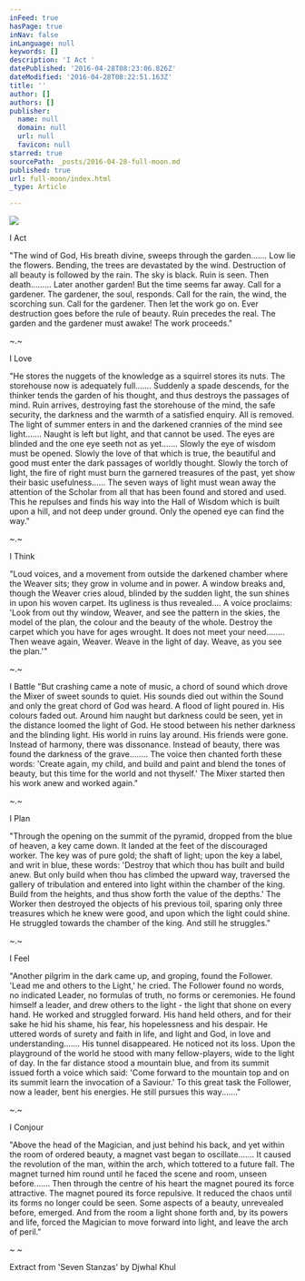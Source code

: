 ```yaml
---
inFeed: true
hasPage: true
inNav: false
inLanguage: null
keywords: []
description: 'I Act '
datePublished: '2016-04-28T08:23:06.826Z'
dateModified: '2016-04-28T08:22:51.163Z'
title: ''
author: []
authors: []
publisher:
  name: null
  domain: null
  url: null
  favicon: null
starred: true
sourcePath: _posts/2016-04-28-full-moon.md
published: true
url: full-moon/index.html
_type: Article

---
```

![](https://the-grid-user-content.s3-us-west-2.amazonaws.com/f0db5bce-3260-4baa-bb07-24c17c831e76.jpg)

I Act 

"The wind of God, His breath divine, sweeps through the garden....... Low lie the flowers. Bending, the trees are devastated by the wind. Destruction of all beauty is followed by the rain. The sky is black. Ruin is seen. Then death......... Later another garden! But the time seems far away. Call for a gardener. The gardener, the soul, responds. Call for the rain, the wind, the scorching sun. Call for the gardener. Then let the work go on. Ever destruction goes before the rule of beauty. Ruin precedes the real. The garden and the gardener must awake! The work proceeds." 

~.~ 

I Love 

"He stores the nuggets of the knowledge as a squirrel stores its nuts. The storehouse now is adequately full....... Suddenly a spade descends, for the thinker tends the garden of his thought, and thus destroys the passages of mind. Ruin arrives, destroying fast the storehouse of the mind, the safe security, the darkness and the warmth of a satisfied enquiry. All is removed. The light of summer enters in and the darkened crannies of the mind see light....... Naught is left but light, and that cannot be used. The eyes are blinded and the one eye seeth not as yet....... Slowly the eye of wisdom must be opened. Slowly the love of that which is true, the beautiful and good must enter the dark passages of worldly thought. Slowly the torch of light, the fire of right must burn the garnered treasures of the past, yet show their basic usefulness...... The seven ways of light must wean away the attention of the Scholar from all that has been found and stored and used. This he repulses and finds his way into the Hall of Wisdom which is built upon a hill, and not deep under ground. Only the opened eye can find the way." 

~.~ 

I Think 

"Loud voices, and a movement from outside the darkened chamber where the Weaver sits; they grow in volume and in power. A window breaks and, though the Weaver cries aloud, blinded by the sudden light, the sun shines in upon his woven carpet. Its ugliness is thus revealed.... A voice proclaims: 'Look from out thy window, Weaver, and see the pattern in the skies, the model of the plan, the colour and the beauty of the whole. Destroy the carpet which you have for ages wrought. It does not meet your need........ Then weave again, Weaver. Weave in the light of day. Weave, as you see the plan.'" 

~.~ 

I Battle "But crashing came a note of music, a chord of sound which drove the Mixer of sweet sounds to quiet. His sounds died out within the Sound and only the great chord of God was heard. A flood of light poured in. His colours faded out. Around him naught but darkness could be seen, yet in the distance loomed the light of God. He stood between his nether darkness and the blinding light. His world in ruins lay around. His friends were gone. Instead of harmony, there was dissonance. Instead of beauty, there was found the darkness of the grave........ The voice then chanted forth these words: 'Create again, my child, and build and paint and blend the tones of beauty, but this time for the world and not thyself.' The Mixer started then his work anew and worked again." 

~.~ 

I Plan 

"Through the opening on the summit of the pyramid, dropped from the blue of heaven, a key came down. It landed at the feet of the discouraged worker. The key was of pure gold; the shaft of light; upon the key a label, and writ in blue, these words: 'Destroy that which thou has built and build anew. But only build when thou has climbed the upward way, traversed the gallery of tribulation and entered into light within the chamber of the king. Build from the heights, and thus show forth the value of the depths.' The Worker then destroyed the objects of his previous toil, sparing only three treasures which he knew were good, and upon which the light could shine. He struggled towards the chamber of the king. And still he struggles." 

~.~ 

I Feel 

"Another pilgrim in the dark came up, and groping, found the Follower. 'Lead me and others to the Light,' he cried. The Follower found no words, no indicated Leader, no formulas of truth, no forms or ceremonies. He found himself a leader, and drew others to the light - the light that shone on every hand. He worked and struggled forward. His hand held others, and for their sake he hid his shame, his fear, his hopelessness and his despair. He uttered words of surety and faith in life, and light and God, in love and understanding....... His tunnel disappeared. He noticed not its loss. Upon the playground of the world he stood with many fellow-players, wide to the light of day. In the far distance stood a mountain blue, and from its summit issued forth a voice which said: 'Come forward to the mountain top and on its summit learn the invocation of a Saviour.' To this great task the Follower, now a leader, bent his energies. He still pursues this way......." 

~.~ 

I Conjour 

"Above the head of the Magician, and just behind his back, and yet within the room of ordered beauty, a magnet vast began to oscillate....... It caused the revolution of the man, within the arch, which tottered to a future fall. The magnet turned him round until he faced the scene and room, unseen before....... Then through the centre of his heart the magnet poured its force attractive. The magnet poured its force repulsive. It reduced the chaos until its forms no longer could be seen. Some aspects of a beauty, unrevealed before, emerged. And from the room a light shone forth and, by its powers and life, forced the Magician to move forward into light, and leave the arch of peril." 

~ ~

Extract from 'Seven Stanzas' by Djwhal Khul